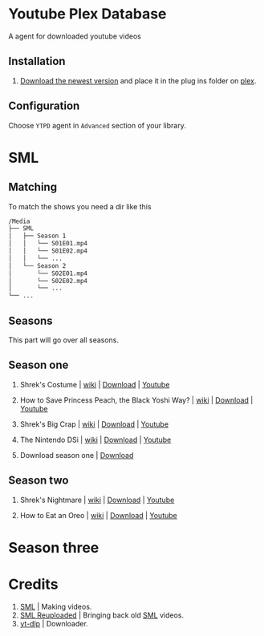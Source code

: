 # Youtube Plex Database

A agent for downloaded youtube videos

## Installation

1) [Download the newest version]() and place it in the plug ins folder on [plex](https://www.plex.tv/).

## Configuration

Choose `YTPD` agent in `Advanced` section of your library.

# SML

## Matching
To match the shows you need a dir like this
```bash
/Media
├── SML
│   ├── Season 1
│   │   └── S01E01.mp4
│   │   └── S01E02.mp4
│   │   └── ...
│   └── Season 2
│       └── S02E01.mp4
│       └── S02E02.mp4
│       └── ...
└── ...
```

## Seasons
This part will go over all seasons.

## Season one
1) Shrek's Costume | [wiki](https://sml.fandom.com/wiki/Shrek%27s_Costume) | [Download](https://github.com/HttpAnimation/YTPlex-Database/raw/master/SML/Shrek's%20Costume.sh) | [Youtube](https://www.youtube.com/watch?v=PDvKy6v52Fs) 

2) How to Save Princess Peach, the Black Yoshi Way? | [wiki](https://sml.fandom.com/wiki/How_to_Save_Princess_Peach,_the_Black_Yoshi_Way%3F) | [Download](SCRIPTTODOWNLOAD) | [Youtube](https://www.youtube.com/watch?app=desktop&v=mbUl1ZpBI4M) 

3) Shrek's Big Crap | [wiki](https://sml.fandom.com/wiki/Shrek%27s_Big_Crap) | [Download](https://raw.githubusercontent.com/HttpAnimation/YTPlex-Database/master/SML/Shrek's%20Big%20Crap.sh) | [Youtube](https://www.youtube.com/watch?app=desktop&v=Q7R9bQaconY) 

4) The Nintendo DSi | [wiki](https://sml.fandom.com/wiki/The_Nintendo_DSi) | [Download](https://raw.githubusercontent.com/HttpAnimation/YTPlex-Database/master/SML/The%20Nintendo%20DSi.sh) | [Youtube](WATCHONYT) 

5) Download season one | [Download](https://raw.githubusercontent.com/HttpAnimation/YTPlex-Database/master/SML/Season-1.sh)

## Season two
1) Shrek's Nightmare | [wiki](https://sml.fandom.com/wiki/Shrek%27s_Nightmare) | [Download](https://raw.githubusercontent.com/HttpAnimation/YTPlex-Database/master/SML/Shrek's%20Nightmare.sh) | [Youtube](https://www.youtube.com/watch?v=KWrkE1Nzido) 

1) How to Eat an Oreo | [wiki](https://sml.fandom.com/wiki/How_to_Eat_an_Oreo) | [Download](https://raw.githubusercontent.com/HttpAnimation/YTPlex-Database/master/SML/How%20to%20Eat%20an%20Oreo.sh) | [Youtube](https://www.youtube.com/watch?v=P_MIVdu9urk) 

# Season three


# Credits
1) [SML](https://www.youtube.com/@SMLMovies) | Making videos.
2) [SML Reuploaded](https://www.youtube.com/@sml_reuploaded) | Bringing back old [SML]() videos.
3) [yt-dlp](https://github.com/yt-dlp/yt-dlp) | Downloader.